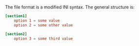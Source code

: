 The file format is a modified INI syntax. The general structure is:

```toml
[section1]
    option 1 = some value
    option 2 = some other value

[section2]
    option 3 = some third value
```
